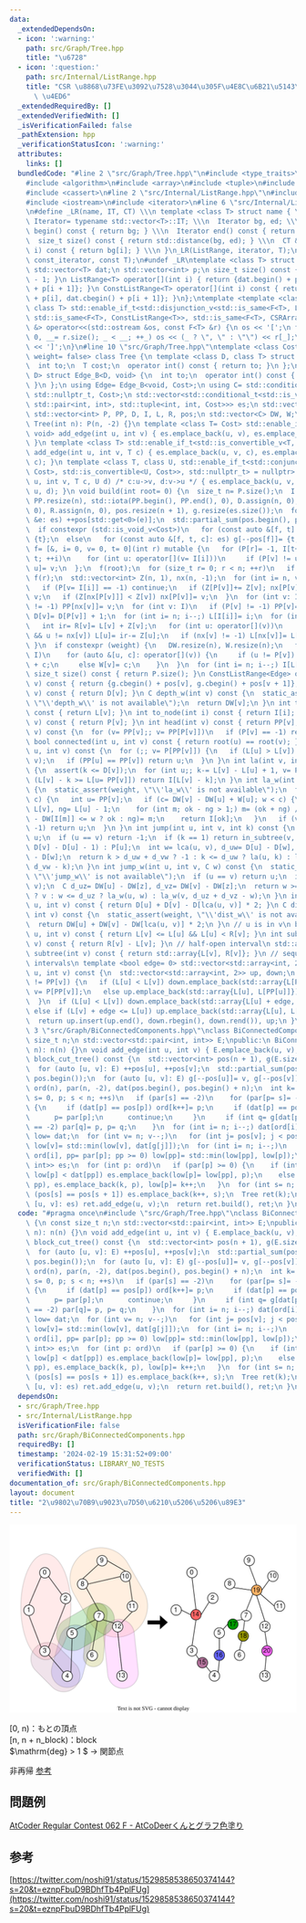 ```yaml
---
data:
  _extendedDependsOn:
  - icon: ':warning:'
    path: src/Graph/Tree.hpp
    title: "\u6728"
  - icon: ':question:'
    path: src/Internal/ListRange.hpp
    title: "CSR \u8868\u73FE\u3092\u7528\u3044\u305F\u4E8C\u6B21\u5143\u914D\u5217\
      \ \u4ED6"
  _extendedRequiredBy: []
  _extendedVerifiedWith: []
  _isVerificationFailed: false
  _pathExtension: hpp
  _verificationStatusIcon: ':warning:'
  attributes:
    links: []
  bundledCode: "#line 2 \"src/Graph/Tree.hpp\"\n#include <type_traits>\n#include <cstddef>\n\
    #include <algorithm>\n#include <array>\n#include <tuple>\n#include <numeric>\n\
    #include <cassert>\n#line 2 \"src/Internal/ListRange.hpp\"\n#include <vector>\n\
    #include <iostream>\n#include <iterator>\n#line 6 \"src/Internal/ListRange.hpp\"\
    \n#define _LR(name, IT, CT) \\\n template <class T> struct name { \\\n  using\
    \ Iterator= typename std::vector<T>::IT; \\\n  Iterator bg, ed; \\\n  Iterator\
    \ begin() const { return bg; } \\\n  Iterator end() const { return ed; } \\\n\
    \  size_t size() const { return std::distance(bg, ed); } \\\n  CT &operator[](int\
    \ i) const { return bg[i]; } \\\n }\n_LR(ListRange, iterator, T);\n_LR(ConstListRange,\
    \ const_iterator, const T);\n#undef _LR\ntemplate <class T> struct CSRArray {\n\
    \ std::vector<T> dat;\n std::vector<int> p;\n size_t size() const { return p.size()\
    \ - 1; }\n ListRange<T> operator[](int i) { return {dat.begin() + p[i], dat.begin()\
    \ + p[i + 1]}; }\n ConstListRange<T> operator[](int i) const { return {dat.cbegin()\
    \ + p[i], dat.cbegin() + p[i + 1]}; }\n};\ntemplate <template <class> class F,\
    \ class T> std::enable_if_t<std::disjunction_v<std::is_same<F<T>, ListRange<T>>,\
    \ std::is_same<F<T>, ConstListRange<T>>, std::is_same<F<T>, CSRArray<T>>>, std::ostream\
    \ &> operator<<(std::ostream &os, const F<T> &r) {\n os << '[';\n for (int _=\
    \ 0, __= r.size(); _ < __; ++_) os << (_ ? \", \" : \"\") << r[_];\n return os\
    \ << ']';\n}\n#line 10 \"src/Graph/Tree.hpp\"\ntemplate <class Cost= void, bool\
    \ weight= false> class Tree {\n template <class D, class T> struct Edge_B {\n\
    \  int to;\n  T cost;\n  operator int() const { return to; }\n };\n template <class\
    \ D> struct Edge_B<D, void> {\n  int to;\n  operator int() const { return to;\
    \ }\n };\n using Edge= Edge_B<void, Cost>;\n using C= std::conditional_t<std::is_void_v<Cost>,\
    \ std::nullptr_t, Cost>;\n std::vector<std::conditional_t<std::is_void_v<Cost>,\
    \ std::pair<int, int>, std::tuple<int, int, Cost>>> es;\n std::vector<Edge> g;\n\
    \ std::vector<int> P, PP, D, I, L, R, pos;\n std::vector<C> DW, W;\npublic:\n\
    \ Tree(int n): P(n, -2) {}\n template <class T= Cost> std::enable_if_t<std::is_void_v<T>,\
    \ void> add_edge(int u, int v) { es.emplace_back(u, v), es.emplace_back(v, u);\
    \ }\n template <class T> std::enable_if_t<std::is_convertible_v<T, Cost>, void>\
    \ add_edge(int u, int v, T c) { es.emplace_back(u, v, c), es.emplace_back(v, u,\
    \ c); }\n template <class T, class U, std::enable_if_t<std::conjunction_v<std::is_convertible<T,\
    \ Cost>, std::is_convertible<U, Cost>>, std::nullptr_t> = nullptr> void add_edge(int\
    \ u, int v, T c, U d) /* c:u->v, d:v->u */ { es.emplace_back(u, v, c), es.emplace_back(v,\
    \ u, d); }\n void build(int root= 0) {\n  size_t n= P.size();\n  I.resize(n),\
    \ PP.resize(n), std::iota(PP.begin(), PP.end(), 0), D.assign(n, 0), L.assign(n,\
    \ 0), R.assign(n, 0), pos.resize(n + 1), g.resize(es.size());\n  for (const auto\
    \ &e: es) ++pos[std::get<0>(e)];\n  std::partial_sum(pos.begin(), pos.end(), pos.begin());\n\
    \  if constexpr (std::is_void_v<Cost>)\n   for (const auto &[f, t]: es) g[--pos[f]]=\
    \ {t};\n  else\n   for (const auto &[f, t, c]: es) g[--pos[f]]= {t, c};\n  auto\
    \ f= [&, i= 0, v= 0, t= 0](int r) mutable {\n   for (P[r]= -1, I[t++]= r; i <\
    \ t; ++i)\n    for (int u: operator[](v= I[i]))\n     if (P[v] != u) P[I[t++]=\
    \ u]= v;\n  };\n  f(root);\n  for (size_t r= 0; r < n; ++r)\n   if (P[r] == -2)\
    \ f(r);\n  std::vector<int> Z(n, 1), nx(n, -1);\n  for (int i= n, v; i--;) {\n\
    \   if (P[v= I[i]] == -1) continue;\n   if (Z[P[v]]+= Z[v]; nx[P[v]] == -1) nx[P[v]]=\
    \ v;\n   if (Z[nx[P[v]]] < Z[v]) nx[P[v]]= v;\n  }\n  for (int v: I)\n   if (nx[v]\
    \ != -1) PP[nx[v]]= v;\n  for (int v: I)\n   if (P[v] != -1) PP[v]= PP[PP[v]],\
    \ D[v]= D[P[v]] + 1;\n  for (int i= n; i--;) L[I[i]]= i;\n  for (int v: I) {\n\
    \   int ir= R[v]= L[v] + Z[v];\n   for (int u: operator[](v))\n    if (u != P[v]\
    \ && u != nx[v]) L[u]= ir-= Z[u];\n   if (nx[v] != -1) L[nx[v]]= L[v] + 1;\n \
    \ }\n  if constexpr (weight) {\n   DW.resize(n), W.resize(n);\n   for (int v:\
    \ I)\n    for (auto &[u, c]: operator[](v)) {\n     if (u != P[v]) DW[u]= DW[v]\
    \ + c;\n     else W[v]= c;\n    }\n  }\n  for (int i= n; i--;) I[L[i]]= i;\n }\n\
    \ size_t size() const { return P.size(); }\n ConstListRange<Edge> operator[](int\
    \ v) const { return {g.cbegin() + pos[v], g.cbegin() + pos[v + 1]}; }\n int depth(int\
    \ v) const { return D[v]; }\n C depth_w(int v) const {\n  static_assert(weight,\
    \ \"\\'depth_w\\' is not available\");\n  return DW[v];\n }\n int to_seq(int v)\
    \ const { return L[v]; }\n int to_node(int i) const { return I[i]; }\n int parent(int\
    \ v) const { return P[v]; }\n int head(int v) const { return PP[v]; }\n int root(int\
    \ v) const {\n  for (v= PP[v];; v= PP[P[v]])\n   if (P[v] == -1) return v;\n }\n\
    \ bool connected(int u, int v) const { return root(u) == root(v); }\n int lca(int\
    \ u, int v) const {\n  for (;; v= P[PP[v]]) {\n   if (L[u] > L[v]) std::swap(u,\
    \ v);\n   if (PP[u] == PP[v]) return u;\n  }\n }\n int la(int v, int k) const\
    \ {\n  assert(k <= D[v]);\n  for (int u;; k-= L[v] - L[u] + 1, v= P[u])\n   if\
    \ (L[v] - k >= L[u= PP[v]]) return I[L[v] - k];\n }\n int la_w(int v, C w) const\
    \ {\n  static_assert(weight, \"\\'la_w\\' is not available\");\n  for (C c;; w-=\
    \ c) {\n   int u= PP[v];\n   if (c= DW[v] - DW[u] + W[u]; w < c) {\n    int ok=\
    \ L[v], ng= L[u] - 1;\n    for (int m; ok - ng > 1;) m= (ok + ng) / 2, (DW[v]\
    \ - DW[I[m]] <= w ? ok : ng)= m;\n    return I[ok];\n   }\n   if (v= P[u]; v ==\
    \ -1) return u;\n  }\n }\n int jump(int u, int v, int k) const {\n  if (!k) return\
    \ u;\n  if (u == v) return -1;\n  if (k == 1) return in_subtree(v, u) ? la(v,\
    \ D[v] - D[u] - 1) : P[u];\n  int w= lca(u, v), d_uw= D[u] - D[w], d_vw= D[v]\
    \ - D[w];\n  return k > d_uw + d_vw ? -1 : k <= d_uw ? la(u, k) : la(v, d_uw +\
    \ d_vw - k);\n }\n int jump_w(int u, int v, C w) const {\n  static_assert(weight,\
    \ \"\\'jump_w\\' is not available\");\n  if (u == v) return u;\n  int z= lca(u,\
    \ v);\n  C d_uz= DW[u] - DW[z], d_vz= DW[v] - DW[z];\n  return w >= d_uz + d_vz\
    \ ? v : w <= d_uz ? la_w(u, w) : la_w(v, d_uz + d_vz - w);\n }\n int dist(int\
    \ u, int v) const { return D[u] + D[v] - D[lca(u, v)] * 2; }\n C dist_w(int u,\
    \ int v) const {\n  static_assert(weight, \"\\'dist_w\\' is not available\");\n\
    \  return DW[u] + DW[v] - DW[lca(u, v)] * 2;\n }\n // u is in v\n bool in_subtree(int\
    \ u, int v) const { return L[v] <= L[u] && L[u] < R[v]; }\n int subtree_size(int\
    \ v) const { return R[v] - L[v]; }\n // half-open interval\n std::array<int, 2>\
    \ subtree(int v) const { return std::array{L[v], R[v]}; }\n // sequence of closed\
    \ intervals\n template <bool edge= 0> std::vector<std::array<int, 2>> path(int\
    \ u, int v) const {\n  std::vector<std::array<int, 2>> up, down;\n  while (PP[u]\
    \ != PP[v]) {\n   if (L[u] < L[v]) down.emplace_back(std::array{L[PP[v]], L[v]}),\
    \ v= P[PP[v]];\n   else up.emplace_back(std::array{L[u], L[PP[u]]}), u= P[PP[u]];\n\
    \  }\n  if (L[u] < L[v]) down.emplace_back(std::array{L[u] + edge, L[v]});\n \
    \ else if (L[v] + edge <= L[u]) up.emplace_back(std::array{L[u], L[v] + edge});\n\
    \  return up.insert(up.end(), down.rbegin(), down.rend()), up;\n }\n};\n#line\
    \ 3 \"src/Graph/BiConnectedComponents.hpp\"\nclass BiConnectedComponents {\n const\
    \ size_t n;\n std::vector<std::pair<int, int>> E;\npublic:\n BiConnectedComponents(int\
    \ n): n(n) {}\n void add_edge(int u, int v) { E.emplace_back(u, v); }\n Tree<void>\
    \ block_cut_tree() const {\n  std::vector<int> pos(n + 1), g(E.size() * 2);\n\
    \  for (auto [u, v]: E) ++pos[u], ++pos[v];\n  std::partial_sum(pos.begin(), pos.end(),\
    \ pos.begin());\n  for (auto [u, v]: E) g[--pos[u]]= v, g[--pos[v]]= u;\n  std::vector<int>\
    \ ord(n), par(n, -2), dat(pos.begin(), pos.begin() + n);\n  int k= 0;\n  for (int\
    \ s= 0, p; s < n; ++s)\n   if (par[s] == -2)\n    for (par[p= s]= -1; p >= 0;)\
    \ {\n     if (dat[p] == pos[p]) ord[k++]= p;\n     if (dat[p] == pos[p + 1]) {\n\
    \      p= par[p];\n      continue;\n     }\n     if (int q= g[dat[p]++]; par[q]\
    \ == -2) par[q]= p, p= q;\n    }\n  for (int i= n; i--;) dat[ord[i]]= i;\n  auto\
    \ low= dat;\n  for (int v= n; v--;)\n   for (int j= pos[v]; j < pos[v + 1]; ++j)\
    \ low[v]= std::min(low[v], dat[g[j]]);\n  for (int i= n; i--;)\n   if (int p=\
    \ ord[i], pp= par[p]; pp >= 0) low[pp]= std::min(low[pp], low[p]);\n  std::vector<std::pair<int,\
    \ int>> es;\n  for (int p: ord)\n   if (par[p] >= 0) {\n    if (int pp= par[p];\
    \ low[p] < dat[pp]) es.emplace_back(low[p]= low[pp], p);\n    else es.emplace_back(k,\
    \ pp), es.emplace_back(k, p), low[p]= k++;\n   }\n  for (int s= n; s--;)\n   if\
    \ (pos[s] == pos[s + 1]) es.emplace_back(k++, s);\n  Tree ret(k);\n  for (auto\
    \ [u, v]: es) ret.add_edge(u, v);\n  return ret.build(), ret;\n }\n};\n"
  code: "#pragma once\n#include \"src/Graph/Tree.hpp\"\nclass BiConnectedComponents\
    \ {\n const size_t n;\n std::vector<std::pair<int, int>> E;\npublic:\n BiConnectedComponents(int\
    \ n): n(n) {}\n void add_edge(int u, int v) { E.emplace_back(u, v); }\n Tree<void>\
    \ block_cut_tree() const {\n  std::vector<int> pos(n + 1), g(E.size() * 2);\n\
    \  for (auto [u, v]: E) ++pos[u], ++pos[v];\n  std::partial_sum(pos.begin(), pos.end(),\
    \ pos.begin());\n  for (auto [u, v]: E) g[--pos[u]]= v, g[--pos[v]]= u;\n  std::vector<int>\
    \ ord(n), par(n, -2), dat(pos.begin(), pos.begin() + n);\n  int k= 0;\n  for (int\
    \ s= 0, p; s < n; ++s)\n   if (par[s] == -2)\n    for (par[p= s]= -1; p >= 0;)\
    \ {\n     if (dat[p] == pos[p]) ord[k++]= p;\n     if (dat[p] == pos[p + 1]) {\n\
    \      p= par[p];\n      continue;\n     }\n     if (int q= g[dat[p]++]; par[q]\
    \ == -2) par[q]= p, p= q;\n    }\n  for (int i= n; i--;) dat[ord[i]]= i;\n  auto\
    \ low= dat;\n  for (int v= n; v--;)\n   for (int j= pos[v]; j < pos[v + 1]; ++j)\
    \ low[v]= std::min(low[v], dat[g[j]]);\n  for (int i= n; i--;)\n   if (int p=\
    \ ord[i], pp= par[p]; pp >= 0) low[pp]= std::min(low[pp], low[p]);\n  std::vector<std::pair<int,\
    \ int>> es;\n  for (int p: ord)\n   if (par[p] >= 0) {\n    if (int pp= par[p];\
    \ low[p] < dat[pp]) es.emplace_back(low[p]= low[pp], p);\n    else es.emplace_back(k,\
    \ pp), es.emplace_back(k, p), low[p]= k++;\n   }\n  for (int s= n; s--;)\n   if\
    \ (pos[s] == pos[s + 1]) es.emplace_back(k++, s);\n  Tree ret(k);\n  for (auto\
    \ [u, v]: es) ret.add_edge(u, v);\n  return ret.build(), ret;\n }\n};"
  dependsOn:
  - src/Graph/Tree.hpp
  - src/Internal/ListRange.hpp
  isVerificationFile: false
  path: src/Graph/BiConnectedComponents.hpp
  requiredBy: []
  timestamp: '2024-02-19 15:31:52+09:00'
  verificationStatus: LIBRARY_NO_TESTS
  verifiedWith: []
documentation_of: src/Graph/BiConnectedComponents.hpp
layout: document
title: "2\u9802\u70B9\u9023\u7D50\u6210\u5206\u5206\u89E3"
---
```


![bct.svg](https://github.com/hashiryo/Library/blob/master/img/bct.svg?raw=true)

[0, n)：もとの頂点 \
[n, n + n_block)：block\
$\mathrm{deg} > 1 $ $\rightarrow$ 関節点


非再帰 [参考](https://nachiavivias.github.io/cp-library/column/2022/01.html)
## 問題例
[AtCoder Regular Contest 062 F - AtCoDeerくんとグラフ色塗り](https://atcoder.jp/contests/arc062/tasks/arc062_d)
## 参考
[https://twitter.com/noshi91/status/1529858538650374144?s=20&t=eznpFbuD9BDhfTb4PplFUg](https://twitter.com/noshi91/status/1529858538650374144?s=20&t=eznpFbuD9BDhfTb4PplFUg)